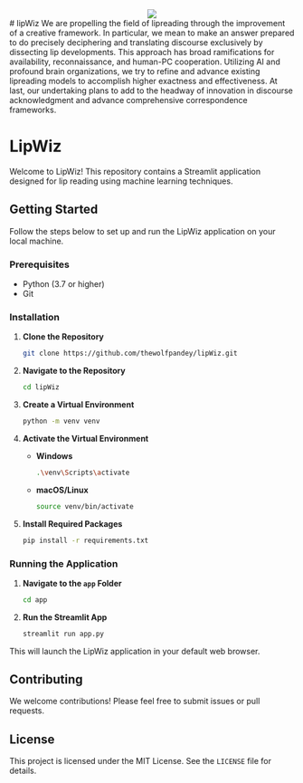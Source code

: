 <div align="center">
  <img src="https://github.com/thewolfpandey/lipWiz/blob/main/app/lip6.png">
</div>
# lipWiz
We are propelling the field of lipreading through the improvement of a creative framework. In particular, we mean to make an answer prepared to do precisely deciphering and translating discourse exclusively by dissecting lip developments. This approach has broad ramifications for availability, reconnaissance, and human-PC cooperation. Utilizing AI and profound brain organizations, we try to refine and advance existing lipreading models to accomplish higher exactness and effectiveness. At last, our undertaking plans to add to the headway of innovation in discourse acknowledgment and advance comprehensive correspondence frameworks.

# LipWiz

Welcome to LipWiz! This repository contains a Streamlit application designed for lip reading using machine learning techniques.

## Getting Started

Follow the steps below to set up and run the LipWiz application on your local machine.

### Prerequisites

- Python (3.7 or higher)
- Git

### Installation

1. **Clone the Repository**

    ```bash
    git clone https://github.com/thewolfpandey/lipWiz.git
    ```

2. **Navigate to the Repository**

    ```bash
    cd lipWiz
    ```

3. **Create a Virtual Environment**

    ```bash
    python -m venv venv
    ```

4. **Activate the Virtual Environment**

    - **Windows**

        ```bash
        .\venv\Scripts\activate
        ```

    - **macOS/Linux**

        ```bash
        source venv/bin/activate
        ```

5. **Install Required Packages**

    ```bash
    pip install -r requirements.txt
    ```

### Running the Application

1. **Navigate to the `app` Folder**

    ```bash
    cd app
    ```

2. **Run the Streamlit App**

    ```bash
    streamlit run app.py
    ```

This will launch the LipWiz application in your default web browser.

## Contributing

We welcome contributions! Please feel free to submit issues or pull requests.

## License

This project is licensed under the MIT License. See the `LICENSE` file for details.

